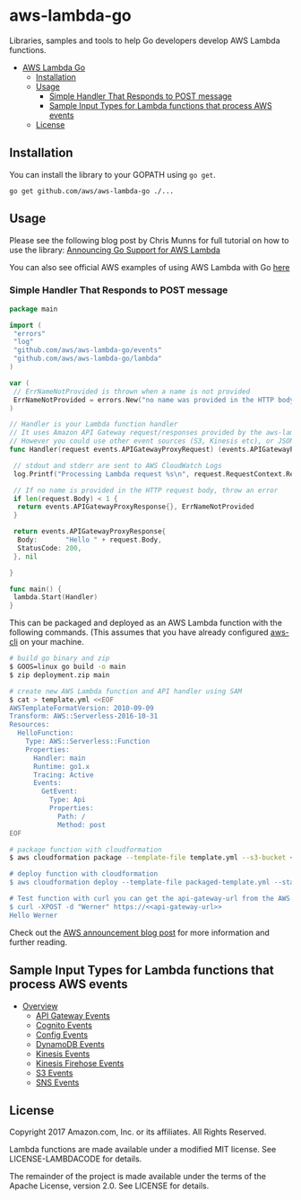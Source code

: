 # aws-lambda-go
Libraries, samples and tools to help Go developers develop AWS Lambda functions.

- [AWS Lambda Go](#aws-lambda-go)
  - [Installation](#installation)
  - [Usage](#usage)
    - [Simple Handler That Responds to POST message](#simple-handler-that-responds-to-post-message)
    - [Sample Input Types for Lambda functions that process AWS events](#sample-input-types-for-lambda-functions-that-process-aws-events)
  - [License](#license)

## Installation

You can install the library to your GOPATH using `go get`.

```
go get github.com/aws/aws-lambda-go ./...
```

## Usage

Please see the following blog post by Chris Munns for full tutorial on how to use the library: [Announcing Go Support for AWS Lambda](https://aws.amazon.com/blogs/compute/announcing-go-support-for-aws-lambda/)

You can also see official AWS examples of using AWS Lambda with Go [here](https://github.com/aws-samples/lambda-go-samples)

### Simple Handler That Responds to POST message

```go
package main

import (
 "errors"
 "log"
 "github.com/aws/aws-lambda-go/events"
 "github.com/aws/aws-lambda-go/lambda"
)

var (
 // ErrNameNotProvided is thrown when a name is not provided
 ErrNameNotProvided = errors.New("no name was provided in the HTTP body")
)

// Handler is your Lambda function handler
// It uses Amazon API Gateway request/responses provided by the aws-lambda-go/events package,
// However you could use other event sources (S3, Kinesis etc), or JSON-decoded primitive types such as 'string'.
func Handler(request events.APIGatewayProxyRequest) (events.APIGatewayProxyResponse, error) {

 // stdout and stderr are sent to AWS CloudWatch Logs
 log.Printf("Processing Lambda request %s\n", request.RequestContext.RequestID)

 // If no name is provided in the HTTP request body, throw an error
 if len(request.Body) < 1 {
  return events.APIGatewayProxyResponse{}, ErrNameNotProvided
 }

 return events.APIGatewayProxyResponse{
  Body:       "Hello " + request.Body,
  StatusCode: 200,
 }, nil

}

func main() {
 lambda.Start(Handler)
}
```

This can be packaged and deployed as an AWS Lambda function with the following commands. (This assumes that you have already configured [aws-cli](https://docs.aws.amazon.com/cli/latest/userguide/installing.html) on your machine.

```bash
# build go binary and zip 
$ GOOS=linux go build -o main
$ zip deployment.zip main

# create new AWS Lambda function and API handler using SAM
$ cat > template.yml <<EOF
AWSTemplateFormatVersion: 2010-09-09
Transform: AWS::Serverless-2016-10-31
Resources:
  HelloFunction:
    Type: AWS::Serverless::Function
    Properties:
      Handler: main
      Runtime: go1.x
      Tracing: Active
      Events:
        GetEvent:
          Type: Api
          Properties:
            Path: /
            Method: post
EOF

# package function with cloudformation
$ aws cloudformation package --template-file template.yml --s3-bucket <<S3_BUCKET>> --s3-prefix <<S3_DIR>> --output-template-file packaged-template.yml

# deploy function with cloudformation
$ aws cloudformation deploy --template-file packaged-template.yml --stack-name helloworld --capabilities CAPABILITY_IAM

# Test function with curl you can get the api-gateway-url from the AWS Console
$ curl -XPOST -d "Werner" https://<<api-gateway-url>>
Hello Werner
```

Check out the [AWS announcement blog post](https://aws.amazon.com/blogs/compute/announcing-go-support-for-aws-lambda/) for more information and further reading.

## Sample Input Types for Lambda functions that process AWS events
- [Overview](events/README.md)
  - [API Gateway Events](events/README_ApiGatewayEvent.md)
  - [Cognito Events](events/README_Cognito.md)
  - [Config Events](events/README_Config.md)
  - [DynamoDB Events](events/README_DynamoDB.md)
  - [Kinesis Events](events/README_Kinesis.md)
  - [Kinesis Firehose Events](events/README_KinesisFirehose.md)
  - [S3 Events](events/README_S3.md)
  - [SNS Events](events/README_SNS.md)

## License

Copyright 2017 Amazon.com, Inc. or its affiliates. All Rights Reserved.

Lambda functions are made available under a modified MIT license.
See LICENSE-LAMBDACODE for details.

The remainder of the project is made available under the terms of the
Apache License, version 2.0. See LICENSE for details.

